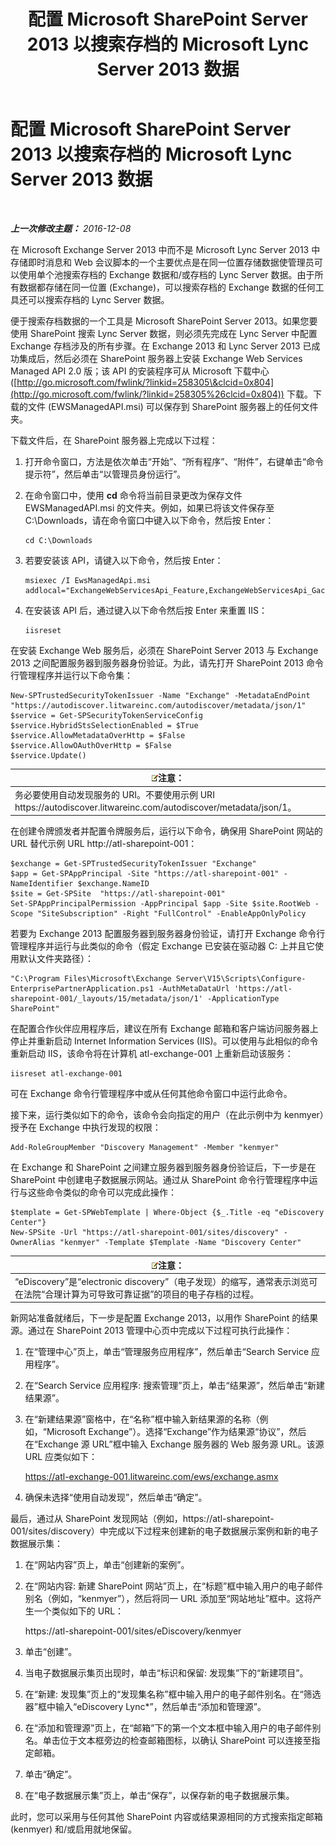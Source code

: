 ﻿---
title: 配置 Microsoft SharePoint Server 2013 以搜索存档的 Microsoft Lync Server 2013 数据
TOCTitle: 配置 Microsoft SharePoint Server 2013 以搜索存档的 Microsoft Lync Server 2013 数据
ms:assetid: 17f49365-8778-4962-a41b-f96faf6902f1
ms:mtpsurl: https://technet.microsoft.com/zh-cn/library/JJ687978(v=OCS.15)
ms:contentKeyID: 49888315
ms.date: 12/10/2016
mtps_version: v=OCS.15
ms.translationtype: HT
---

# 配置 Microsoft SharePoint Server 2013 以搜索存档的 Microsoft Lync Server 2013 数据

 

_**上一次修改主题：** 2016-12-08_

在 Microsoft Exchange Server 2013 中而不是 Microsoft Lync Server 2013 中存储即时消息和 Web 会议脚本的一个主要优点是在同一位置存储数据使管理员可以使用单个池搜索存档的 Exchange 数据和/或存档的 Lync Server 数据。由于所有数据都存储在同一位置 (Exchange)，可以搜索存档的 Exchange 数据的任何工具还可以搜索存档的 Lync Server 数据。

便于搜索存档数据的一个工具是 Microsoft SharePoint Server 2013。如果您要使用 SharePoint 搜索 Lync Server 数据，则必须先完成在 Lync Server 中配置 Exchange 存档涉及的所有步骤。在 Exchange 2013 和 Lync Server 2013 已成功集成后，然后必须在 SharePoint 服务器上安装 Exchange Web Services Managed API 2.0 版；该 API 的安装程序可从 Microsoft 下载中心 ([http://go.microsoft.com/fwlink/?linkid=258305\&clcid=0x804](http://go.microsoft.com/fwlink/?linkid=258305%26clcid=0x804)) 下载。下载的文件 (EWSManagedAPI.msi) 可以保存到 SharePoint 服务器上的任何文件夹。

下载文件后，在 SharePoint 服务器上完成以下过程：

1.  打开命令窗口，方法是依次单击“开始”、“所有程序”、“附件”，右键单击“命令提示符”，然后单击“以管理员身份运行”。

2.  在命令窗口中，使用 **cd** 命令将当前目录更改为保存文件 EWSManagedAPI.msi 的文件夹。例如，如果已将该文件保存至 C:\\Downloads，请在命令窗口中键入以下命令，然后按 Enter：
    
        cd C:\Downloads

3.  若要安装该 API，请键入以下命令，然后按 Enter：
    
        msiexec /I EwsManagedApi.msi addlocal="ExchangeWebServicesApi_Feature,ExchangeWebServicesApi_Gac"

4.  在安装该 API 后，通过键入以下命令然后按 Enter 来重置 IIS：
    
        iisreset

在安装 Exchange Web 服务后，必须在 SharePoint Server 2013 与 Exchange 2013 之间配置服务器到服务器身份验证。为此，请先打开 SharePoint 2013 命令行管理程序并运行以下命令集：

    New-SPTrustedSecurityTokenIssuer -Name "Exchange" -MetadataEndPoint "https://autodiscover.litwareinc.com/autodiscover/metadata/json/1"
    $service = Get-SPSecurityTokenServiceConfig
    $service.HybridStsSelectionEnabled = $True
    $service.AllowMetadataOverHttp = $False
    $service.AllowOAuthOverHttp = $False
    $service.Update()

<table>
<thead>
<tr class="header">
<th><img src="images/Dn783119.note(OCS.15).gif" title="note" alt="note" />注意：</th>
</tr>
</thead>
<tbody>
<tr class="odd">
<td>务必要使用自动发现服务的 URI。不要使用示例 URI https://autodiscover.litwareinc.com/autodiscover/metadata/json/1。</td>
</tr>
</tbody>
</table>


在创建令牌颁发者并配置令牌服务后，运行以下命令，确保用 SharePoint 网站的 URL 替代示例 URL http://atl-sharepoint-001：

    $exchange = Get-SPTrustedSecurityTokenIssuer "Exchange"
    $app = Get-SPAppPrincipal -Site "https://atl-sharepoint-001" -NameIdentifier $exchange.NameID
    $site = Get-SPSite  "https://atl-sharepoint-001"
    Set-SPAppPrincipalPermission -AppPrincipal $app -Site $site.RootWeb -Scope "SiteSubscription" -Right "FullControl" -EnableAppOnlyPolicy

若要为 Exchange 2013 配置服务器到服务器身份验证，请打开 Exchange 命令行管理程序并运行与此类似的命令（假定 Exchange 已安装在驱动器 C: 上并且它使用默认文件夹路径）：

    "C:\Program Files\Microsoft\Exchange Server\V15\Scripts\Configure-EnterprisePartnerApplication.ps1 -AuthMetaDataUrl 'https://atl-sharepoint-001/_layouts/15/metadata/json/1' -ApplicationType SharePoint"

在配置合作伙伴应用程序后，建议在所有 Exchange 邮箱和客户端访问服务器上停止并重新启动 Internet Information Services (IIS)。可以使用与此相似的命令重新启动 IIS，该命令将在计算机 atl-exchange-001 上重新启动该服务：

    iisreset atl-exchange-001

可在 Exchange 命令行管理程序中或从任何其他命令窗口中运行此命令。

接下来，运行类似如下的命令，该命令会向指定的用户（在此示例中为 kenmyer）授予在 Exchange 中执行发现的权限：

    Add-RoleGroupMember "Discovery Management" -Member "kenmyer"

在 Exchange 和 SharePoint 之间建立服务器到服务器身份验证后，下一步是在 SharePoint 中创建电子数据展示网站。通过从 SharePoint 命令行管理程序中运行与这些命令类似的命令可以完成此操作：

    $template = Get-SPWebTemplate | Where-Object {$_.Title -eq "eDiscovery Center"}
    New-SPSite -Url "https://atl-sharepoint-001/sites/discovery" -OwnerAlias "kenmyer" -Template $Template -Name "Discovery Center"

<table>
<thead>
<tr class="header">
<th><img src="images/Dn783119.note(OCS.15).gif" title="note" alt="note" />注意：</th>
</tr>
</thead>
<tbody>
<tr class="odd">
<td>“eDiscovery”是“electronic discovery”（电子发现）的缩写，通常表示浏览可在法院“合理计算为可导致可靠证据”的项目的电子存档的过程。</td>
</tr>
</tbody>
</table>


新网站准备就绪后，下一步是配置 Exchange 2013，以用作 SharePoint 的结果源。通过在 SharePoint 2013 管理中心页中完成以下过程可执行此操作：

1.  在“管理中心”页上，单击“管理服务应用程序”，然后单击“Search Service 应用程序”。

2.  在“Search Service 应用程序: 搜索管理”页上，单击“结果源”，然后单击“新建结果源”。

3.  在“新建结果源”窗格中，在“名称”框中输入新结果源的名称（例如，“Microsoft Exchange”）。选择“Exchange”作为结果源“协议”，然后在“Exchange 源 URL”框中输入 Exchange 服务器的 Web 服务源 URL。该源 URL 应类似如下：
    
    https://atl-exchange-001.litwareinc.com/ews/exchange.asmx

4.  确保未选择“使用自动发现”，然后单击“确定”。

最后，通过从 SharePoint 发现网站（例如，https://atl-sharepoint-001/sites/discovery）中完成以下过程来创建新的电子数据展示案例和新的电子数据展示集：

1.  在“网站内容”页上，单击“创建新的案例”。

2.  在“网站内容: 新建 SharePoint 网站”页上，在“标题”框中输入用户的电子邮件别名（例如，“kenmyer”），然后将同一 URL 添加至“网站地址”框中。这将产生一个类似如下的 URL：
    
    https://atl-sharepoint-001/sites/eDiscovery/kenmyer

3.  单击“创建”。

4.  当电子数据展示集页出现时，单击“标识和保留: 发现集”下的“新建项目”。

5.  在“新建: 发现集”页上的“发现集名称”框中输入用户的电子邮件别名。在“筛选器”框中输入“eDiscovery Lync\*”，然后单击“添加和管理源”。

6.  在“添加和管理源”页上，在“邮箱”下的第一个文本框中输入用户的电子邮件别名。单击位于文本框旁边的检查邮箱图标，以确认 SharePoint 可以连接至指定邮箱。

7.  单击“确定”。

8.  在“电子数据展示集”页上，单击“保存”，以保存新的电子数据展示集。

此时，您可以采用与任何其他 SharePoint 内容或结果源相同的方式搜索指定邮箱 (kenmyer) 和/或启用就地保留。

